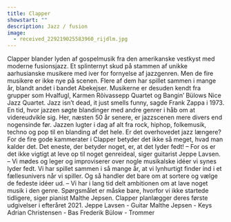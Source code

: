 ```yaml
---
title: Clapper
showstart: ""
description: Jazz / fusion
image:
  - received_229219025583960_rijdlm.jpg
---
```

Clapper blander lyden af gospelmusik fra den amerikanske vestkyst med moderne fusionsjazz. Et splinternyt skud på stammen af unikke aarhusianske musikere med iver for fornyelse af jazzgenren.
Men de fire musikere er ikke nye på scenen. Flere af dem har spillet sammen i mange år, blandt andet i bandet Abekejser. Musikerne er desuden kendt fra grupper som Hvalfugl, Karmen Rõivassepp Quartet og Bangin’ Bülows Nice Jazz Quartet.
Jazz isn’t dead, it just smells funny, sagde Frank Zappa i 1973. En tid, hvor jazzen søgte blandinger med andre genrer i håb om at videreudvikle sig.
Her, næsten 50 år senere, er jazzscenen mere divers end nogensinde før. Jazzen lugter i dag af alt fra rock, hiphop, folkemusik, techno og pop til en blanding af det hele. Er det overhovedet jazz længere?
For de fire gode kammerater i Clapper betyder det ikke så meget, hvad man kalder det. Det eneste, der betyder noget, er, at det lyder fedt!
– For os er det ikke vigtigt at leve op til noget genreideal, siger guitarist Jeppe Lavsen.
– Vi mødes og leger og improviserer over nogle musikalske idéer vi synes lyder fedt. Vi har spillet sammen i så mange år, at vi lynhurtigt finder ind i et fællesunivers når vi spiller. Og så handler det bare om at sortere og vælge de fedeste idéer ud.
– Vi har i lang tid delt ambitionen om at lave noget musik i den genre. Spørgsmålet er måske bare, hvorfor vi ikke startede tidligere, siger pianist Malthe Jepsen.
Clapper planlægger deres første udgivelser i efteråret 2021.
Jeppe Lavsen - Guitar
Malthe Jepsen - Keys
Adrian Christensen - Bas
Frederik Bülow - Trommer